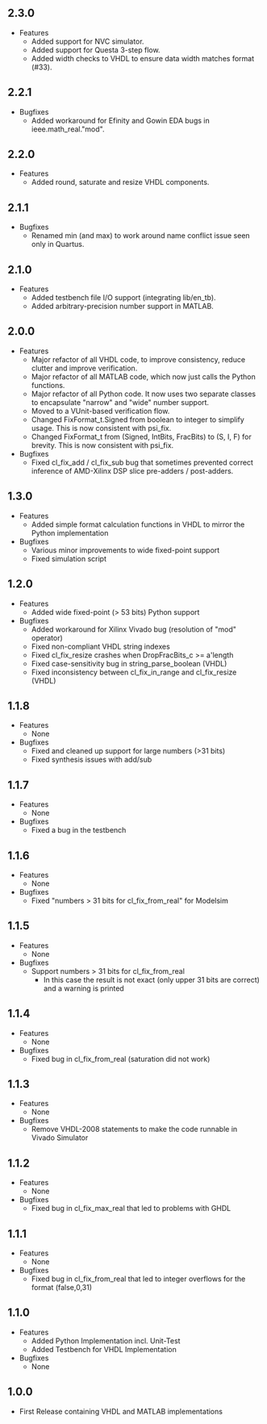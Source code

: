 ## 2.3.0
* Features
  * Added support for NVC simulator.
  * Added support for Questa 3-step flow.
  * Added width checks to VHDL to ensure data width matches format (#33).

## 2.2.1
* Bugfixes
  * Added workaround for Efinity and Gowin EDA bugs in ieee.math_real."mod".

## 2.2.0
* Features
  * Added round, saturate and resize VHDL components.

## 2.1.1
* Bugfixes
  * Renamed min (and max) to work around name conflict issue seen only in Quartus.

## 2.1.0
* Features
  * Added testbench file I/O support (integrating lib/en_tb).
  * Added arbitrary-precision number support in MATLAB.

## 2.0.0
* Features
  * Major refactor of all VHDL code, to improve consistency, reduce clutter and improve verification.
  * Major refactor of all MATLAB code, which now just calls the Python functions.
  * Major refactor of all Python code. It now uses two separate classes to encapsulate "narrow" and "wide" number support.
  * Moved to a VUnit-based verification flow.
  * Changed FixFormat_t.Signed from boolean to integer to simplify usage. This is now consistent with psi_fix.
  * Changed FixFormat_t from (Signed, IntBits, FracBits) to (S, I, F) for brevity. This is now consistent with psi_fix.
* Bugfixes
  * Fixed cl_fix_add / cl_fix_sub bug that sometimes prevented correct inference of AMD-Xilinx DSP slice pre-adders / post-adders.

## 1.3.0
* Features
  * Added simple format calculation functions in VHDL to mirror the Python implementation
* Bugfixes
  * Various minor improvements to wide fixed-point support
  * Fixed simulation script

## 1.2.0
* Features
  * Added wide fixed-point (> 53 bits) Python support
* Bugfixes
  * Added workaround for Xilinx Vivado bug (resolution of "mod" operator)
  * Fixed non-compliant VHDL string indexes
  * Fixed cl_fix_resize crashes when DropFracBits_c >= a'length
  * Fixed case-sensitivity bug in string_parse_boolean (VHDL)
  * Fixed inconsistency between cl_fix_in_range and cl_fix_resize (VHDL)

## 1.1.8

* Features
  * None
* Bugfixes
  * Fixed and cleaned up support for large numbers (>31 bits)
  * Fixed synthesis issues with add/sub

## 1.1.7

* Features
  * None
* Bugfixes
  * Fixed a bug in the testbench

## 1.1.6

* Features
  * None
* Bugfixes
  * Fixed "numbers > 31 bits for cl\_fix\_from\_real" for Modelsim

## 1.1.5

* Features
  * None
* Bugfixes
  * Support numbers > 31 bits for cl\_fix\_from\_real
    * In this case the result is not exact (only upper 31 bits are correct) and a warning is printed

## 1.1.4

* Features
  * None
* Bugfixes
  * Fixed bug in cl\_fix\_from\_real (saturation did not work)

## 1.1.3

* Features
  * None
* Bugfixes
  * Remove VHDL-2008 statements to make the code runnable in Vivado Simulator

## 1.1.2

* Features
  * None
* Bugfixes
  * Fixed bug in cl\_fix\_max\_real that led to problems with GHDL

## 1.1.1

* Features
  * None
* Bugfixes
  * Fixed bug in cl\_fix\_from\_real that led to integer overflows for the format (false,0,31)

## 1.1.0

* Features
  * Added Python Implementation incl. Unit-Test
  * Added Testbench for VHDL Implementation
* Bugfixes
  * None

## 1.0.0

* First Release containing VHDL and MATLAB implementations